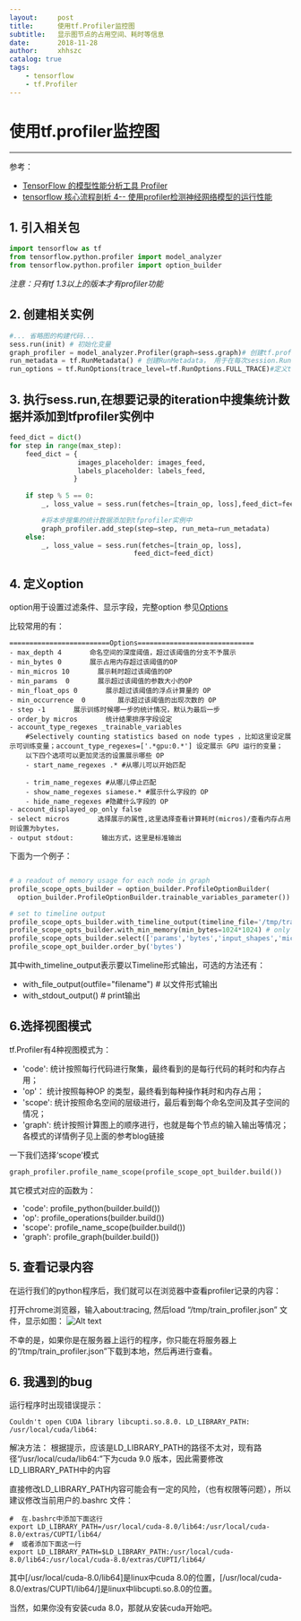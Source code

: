 ```yaml
---
layout:     post
title:      使用tf.Profiler监控图
subtitle:   显示图节点的占用空间、耗时等信息
date:       2018-11-28
author:     xhhszc
catalog: true
tags:
    - tensorflow
    - tf.Profiler
---
```


# 使用tf.profiler监控图
------
参考：
- [TensorFlow 的模型性能分析工具 Profiler](https://zhuanlan.zhihu.com/p/40156908)
- [tensorflow 核心流程剖析 4-- 使用profiler检测神经网络模型的运行性能](https://blog.csdn.net/kenneth_yu/article/details/77466776)

##  1. 引入相关包

```python
import tensorflow as tf
from tensorflow.python.profiler import model_analyzer
from tensorflow.python.profiler import option_builder
```
*注意：只有tf 1.3以上的版本才有profiler功能*

##  2. 创建相关实例

```python
#... 省略图的构建代码...
sess.run(init) # 初始化变量
graph_profiler = model_analyzer.Profiler(graph=sess.graph)# 创建tf.profiler实例，作为记录、处理和显示数据的主体
run_metadata = tf.RunMetadata() # 创建RunMetadata， 用于在每次session.Run()时汇总统计数据
run_options = tf.RunOptions(trace_level=tf.RunOptions.FULL_TRACE)#定义trace level为FULL_TRACE，这样我们才能搜集到包括GPU硬件在内的最全统计数据

```


##  3. 执行sess.run,在想要记录的iteration中搜集统计数据并添加到tfprofiler实例中

```python
feed_dict = dict()
for step in range(max_step):
    feed_dict = {
                 images_placeholder: images_feed,
                 labels_placeholder: labels_feed,
                }    
    
    if step % 5 == 0:
        _, loss_value = sess.run(fetches=[train_op, loss],feed_dict=feed_dict, options=run_options, run_metadata=run_metadata)#每 5步，搜集一下统计数据：

        #将本步搜集的统计数据添加到tfprofiler实例中     
        graph_profiler.add_step(step=step, run_meta=run_metadata)
    else:
        _, loss_value = sess.run(fetches=[train_op, loss],
                               feed_dict=feed_dict)
```

##  4. 定义option

option用于设置过滤条件、显示字段，完整option 参见[Options](https://github.com/tensorflow/tensorflow/blob/r1.3/tensorflow/core/profiler/g3doc/options.md)


比较常用的有：

    =========================Options=============================
    - max_depth 4       命名空间的深度阈值，超过该阈值的分支不予展示
    - min_bytes 0       展示占用内存超过该阈值的OP
    - min_micros 10       展示耗时超过该阈值的OP
    - min_params  0       展示超过该阈值的参数大小的OP
    - min_float_ops 0       展示超过该阈值的浮点计算量的 OP
    - min_occurrence  0        展示超过该阈值的出现次数的 OP
    - step -1       展示训练时候哪一步的统计情况，默认为最后一步
    - order_by micros       统计结果排序字段设定
    - account_type_regexes _trainable_variables 
        #Selectively counting statistics based on node types ，比如这里设定展示可训练变量；account_type_regexes=['.*gpu:0.*'] 设定展示 GPU 运行的变量；
        以下四个选项可以更加灵活的设置展示哪些 OP 
        - start_name_regexes .* #从哪儿可以开始匹配
              
        - trim_name_regexes #从哪儿停止匹配
        - show_name_regexes siamese.* #展示什么字段的 OP
        - hide_name_regexes #隐藏什么字段的 OP
    - account_displayed_op_only false
    - select micros       选择展示的属性,这里选择查看计算耗时(micros)/查看内存占用则设置为bytes，
    - output stdout:       输出方式，这里是标准输出

下面为一个例子：

```python

# a readout of memory usage for each node in graph
profile_scope_opts_builder = option_builder.ProfileOptionBuilder(
  option_builder.ProfileOptionBuilder.trainable_variables_parameter())

# set to timeline output
profile_scope_opts_builder.with_timeline_output(timeline_file='/tmp/train_profiler.json')
profile_scope_opts_builder.with_min_memory(min_bytes=1024*1024) # only show >1Mb
profile_scope_opts_builder.select(['params','bytes','input_shapes','micros','device'])
profile_scope_opt_builder.order_by('bytes')
```
其中with_timeline_output表示要以Timeline形式输出，可选的方法还有：
- with_file_output(outfile="filename") # 以文件形式输出
- with_stdout_output() # print输出

##  6.选择视图模式
tf.Profiler有4种视图模式为：
- 'code': 统计按照每行代码进行聚集，最终看到的是每行代码的耗时和内存占用；
- 'op'： 统计按照每种OP 的类型，最终看到每种操作耗时和内存占用；
- 'scope': 统计按照命名空间的层级进行，最后看到每个命名空间及其子空间的情况；
- 'graph': 统计按照计算图上的顺序进行，也就是每个节点的输入输出等情况；
各模式的详情例子见上面的参考blog链接

一下我们选择‘scope’模式
```python
graph_profiler.profile_name_scope(profile_scope_opt_builder.build())
```

其它模式对应的函数为：
- 'code': profile_python(builder.build())
- 'op': profile_operations(builder.build())
- 'scope': profile_name_scope(builder.build())
- 'graph': profile_graph(builder.build())

##  5. 查看记录内容

在运行我们的python程序后，我们就可以在浏览器中查看profiler记录的内容：

打开chrome浏览器，输入about:tracing, 然后load “/tmp/train_profiler.json” 文件，显示如图：
![Alt text](https://github.com/xhhszc/xhhszc.github.io/raw/master/img/tensorflow_profiler/scope_example_1.PNG)

不幸的是，如果你是在服务器上运行的程序，你只能在将服务器上的“/tmp/train_profiler.json”下载到本地，然后再进行查看。

##   6. 我遇到的bug

运行程序时出现错误提示：
```
Couldn't open CUDA library libcupti.so.8.0. LD_LIBRARY_PATH: /usr/local/cuda/lib64:
```

解决方法：
根据提示，应该是LD_LIBRARY_PATH的路径不太对，现有路径“/usr/local/cuda/lib64:”下为cuda 9.0 版本，因此需要修改LD_LIBRARY_PATH中的内容

直接修改LD_LIBRARY_PATH内容可能会有一定的风险，（也有权限等问题），所以建议修改当前用户的.bashrc 文件：
```shell
#  在.bashrc中添加下面这行
export LD_LIBRARY_PATH=/usr/local/cuda-8.0/lib64:/usr/local/cuda-8.0/extras/CUPTI/lib64/
#  或者添加下面这一行
export LD_LIBRARY_PATH=$LD_LIBRARY_PATH:/usr/local/cuda-8.0/lib64:/usr/local/cuda-8.0/extras/CUPTI/lib64/
```
其中[/usr/local/cuda-8.0/lib64]是linux中cuda 8.0的位置，[/usr/local/cuda-8.0/extras/CUPTI/lib64/]是linux中libcupti.so.8.0的位置。

当然，如果你没有安装cuda 8.0，那就从安装cuda开始吧。

